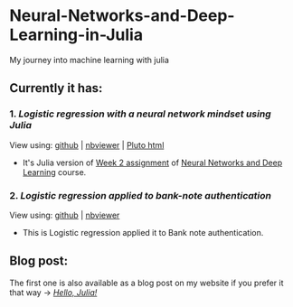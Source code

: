 # Neural-Networks-and-Deep-Learning-in-Julia
My journey into machine learning with julia

## Currently it has:
### 1. *Logistic regression with a neural network mindset using Julia* 
View using: [github](https://github.com/Abhiswain97/Neural-Networks-and-Deep-Learning-in-Julia/blob/master/Week-2/2020-07-28-Logistic_regression-Copy1.ipynb) | [nbviewer](https://nbviewer.jupyter.org/github/Abhiswain97/Neural-Networks-and-Deep-Learning-in-Julia/blob/master/Week-2/2020-07-28-Logistic_regression-Copy1.ipynb) | [Pluto html](https://htmlpreview.github.io/?https://github.com/Abhiswain97/Neural-Networks-and-Deep-Learning-in-Julia/blob/master/Week-2/LR_Pluto_notebook.jl.html)
- It's Julia version of [Week 2 assignment](https://www.coursera.org/learn/neural-networks-deep-learning/notebook/zAgPl/logistic-regression-with-a-neural-network-mindset) of [Neural Networks and Deep Learning](https://www.coursera.org/learn/neural-networks-deep-learning/home/welcome) course.

### 2. *Logistic regression applied to bank-note authentication* 
View using: [github](https://github.com/Abhiswain97/Neural-Networks-and-Deep-Learning-in-Julia/blob/master/Week-2/2020-07-28-Logistic_regression.ipynb) | [nbviewer](https://nbviewer.jupyter.org/github/Abhiswain97/Neural-Networks-and-Deep-Learning-in-Julia/blob/master/Week-2/2020-07-28-Logistic_regression.ipynb)
- This is Logistic regression applied it to Bank note authentication.

## Blog post: 
The first one is also available as a blog post on my website if you prefer it that way -> [*Hello, Julia!*](https://abhishekswain.me/machine%20learning/maths/2020/07/28/Logistic_regression-Copy1.html)


